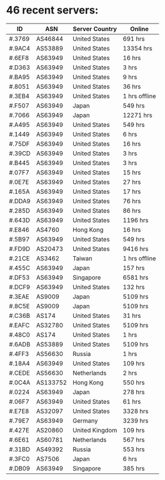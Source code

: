 # 46 recent servers:

| ID | ASN | Server Country | Online |
| ------ | ------ | ------ | ------ |
| #.3769 | AS46844 | United States | 691 hrs |
| #.9AC4 | AS53889 | United States | 13354 hrs |
| #.6EF8 | AS63949 | United States | 16 hrs |
| #.D363 | AS63949 | United States | 3 hrs |
| #.BA95 | AS63949 | United States | 9 hrs |
| #.8051 | AS63949 | United States | 36 hrs |
| #.3EB4 | AS63949 | United States | 1 hrs offline |
| #.F507 | AS63949 | Japan | 549 hrs |
| #.7066 | AS63949 | Japan | 12271 hrs |
| #.A495 | AS63949 | United States | 549 hrs |
| #.1449 | AS63949 | United States | 6 hrs |
| #.75DF | AS63949 | United States | 16 hrs |
| #.39CD | AS63949 | United States | 3 hrs |
| #.B445 | AS63949 | United States | 3 hrs |
| #.07F7 | AS63949 | United States | 15 hrs |
| #.0E7E | AS63949 | United States | 27 hrs |
| #.165A | AS63949 | United States | 17 hrs |
| #.DDA9 | AS63949 | United States | 76 hrs |
| #.285D | AS63949 | United States | 86 hrs |
| #.643D | AS63949 | United States | 1196 hrs |
| #.E846 | AS4760 | Hong Kong | 16 hrs |
| #.5B97 | AS63949 | United States | 549 hrs |
| #.FD9D | AS20473 | United States | 9416 hrs |
| #.21CE | AS3462 | Taiwan | 1 hrs offline |
| #.455C | AS63949 | Japan | 157 hrs |
| #.DF53 | AS63949 | Singapore | 6581 hrs |
| #.DCF9 | AS63949 | United States | 132 hrs |
| #.3EAE | AS9009 | Japan | 5109 hrs |
| #.8C5E | AS9009 | Japan | 5109 hrs |
| #.C36B | AS174 | United States | 31 hrs |
| #.EAFC | AS32780 | United States | 5109 hrs |
| #.48C0 | AS174 | United States | 1 hrs |
| #.6ADB | AS53889 | United States | 5109 hrs |
| #.4FF3 | AS56630 | Russia | 1 hrs |
| #.18A4 | AS63949 | United States | 109 hrs |
| #.CEDE | AS56630 | Netherlands | 2 hrs |
| #.0C4A | AS133752 | Hong Kong | 550 hrs |
| #.0224 | AS63949 | Japan | 278 hrs |
| #.06F7 | AS63949 | United States | 61 hrs |
| #.E7E8 | AS32097 | United States | 3328 hrs |
| #.79E7 | AS63949 | Germany | 3239 hrs |
| #.427E | AS20860 | United Kingdom | 109 hrs |
| #.6E61 | AS60781 | Netherlands | 567 hrs |
| #.31BD | AS49392 | Russia | 553 hrs |
| #.3FC0 | AS7506 | Japan | 6 hrs |
| #.DB09 | AS63949 | Singapore | 385 hrs |

